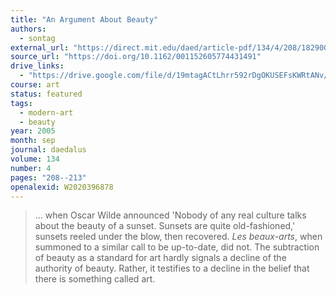 ```yaml
---
title: "An Argument About Beauty"
authors:
  - sontag
external_url: "https://direct.mit.edu/daed/article-pdf/134/4/208/1829001/001152605774431491.pdf"
source_url: "https://doi.org/10.1162/001152605774431491"
drive_links:
  - "https://drive.google.com/file/d/19mtagACtLhrr592rDgOKUSEFsKWRtANv/view?usp=drivesdk"
course: art
status: featured
tags:
  - modern-art
  - beauty
year: 2005
month: sep
journal: daedalus
volume: 134
number: 4
pages: "208--213"
openalexid: W2020396878
---
```


> ... when Oscar Wilde announced 'Nobody of any real culture talks about the beauty of a sunset. Sunsets are quite old-fashioned,' sunsets reeled under the blow, then recovered.
*Les beaux-arts*, when summoned to a similar call to be up-to-date, did not.
The subtraction of beauty as a standard for art hardly signals a decline of the authority of beauty.
Rather, it testifies to a decline in the belief that there is something called art.
